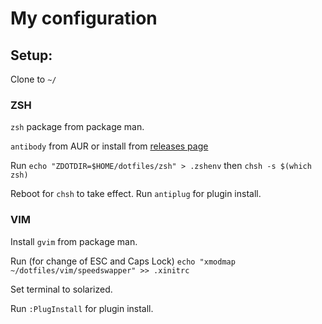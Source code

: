 # My configuration


## Setup:

Clone to `~/`

### ZSH

`zsh` package from package man.

`antibody` from AUR or install from [releases page](https://github.com/getantibody/antibody/releases)

Run
`echo "ZDOTDIR=$HOME/dotfiles/zsh" > .zshenv`
then 
`chsh -s $(which zsh)`

Reboot for `chsh` to take effect.
Run `antiplug` for plugin install.

### VIM

Install `gvim` from package man.

Run (for change of ESC and Caps Lock)
`echo "xmodmap ~/dotfiles/vim/speedswapper" >> .xinitrc`

Set terminal to solarized.

Run `:PlugInstall` for plugin install.


